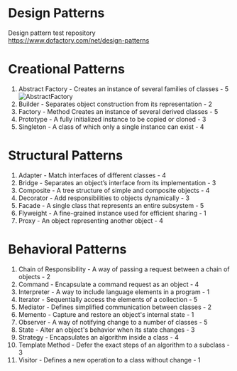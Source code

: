 # Design Patterns
Design pattern test repository <br>
https://www.dofactory.com/net/design-patterns

# Creational Patterns

  1. Abstract Factory -	Creates an instance of several families of classes - 5
  ![AbstractFactory](https://user-images.githubusercontent.com/26318617/100097893-ded4e180-2e65-11eb-93ba-dbdfc28d2b1e.jpg)
  2. Builder - Separates object construction from its representation - 2
  3. Factory - Method	Creates an instance of several derived classes - 5
  4. Prototype - A fully initialized instance to be copied or cloned - 3
  5. Singleton - A class of which only a single instance can exist - 4
  
  
# Structural Patterns

  1. Adapter - Match interfaces of different classes - 4
  2. Bridge -	Separates an object’s interface from its implementation - 3
  3. Composite - A tree structure of simple and composite objects - 4
  4. Decorator - Add responsibilities to objects dynamically - 3
  5. Facade - A single class that represents an entire subsystem - 5
  6. Flyweight - A fine-grained instance used for efficient sharing - 1
  7. Proxy - An object representing another object - 4
  
  
# Behavioral Patterns

  1. Chain of Responsibility - A way of passing a request between a chain of objects - 2
  2. Command - Encapsulate a command request as an object - 4
  3. Interpreter - A way to include language elements in a program - 1
  4. Iterator - Sequentially access the elements of a collection - 5
  5. Mediator - Defines simplified communication between classes - 2
  6. Memento - Capture and restore an object's internal state - 1
  7. Observer - A way of notifying change to a number of classes - 5
  8. State - Alter an object's behavior when its state changes - 3
  9. Strategy - Encapsulates an algorithm inside a class - 4
  10. Template Method - Defer the exact steps of an algorithm to a subclass - 3
  11. Visitor - Defines a new operation to a class without change - 1

